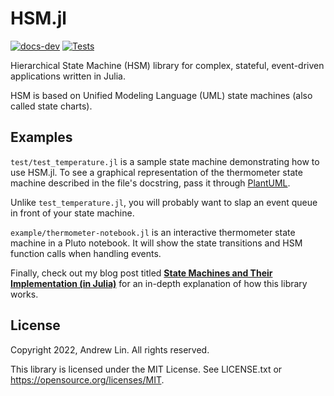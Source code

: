 # HSM.jl

[![docs-dev](https://img.shields.io/badge/docs-dev-blue.svg)](https://andrewwashere.github.io/HSM.jl/dev)
[![Tests](https://github.com/AndrewWasHere/HSM.jl/actions/workflows/tests.yml/badge.svg)](https://github.com/AndrewWasHere/HSM.jl/actions/workflows/tests.yml)

Hierarchical State Machine (HSM) library for complex, stateful, event-driven 
applications written in Julia.

HSM is based on Unified Modeling Language (UML) state machines (also called
state charts).

## Examples

`test/test_temperature.jl` is a sample state machine demonstrating how to use
HSM.jl. To see a graphical representation of the thermometer state machine
described in the file's docstring, pass it through [PlantUML](https://plantuml.com).

Unlike `test_temperature.jl`, you will probably want to slap an event queue in 
front of your state machine.

`example/thermometer-notebook.jl` is an interactive thermometer state machine in
a Pluto notebook. It will show the state transitions and HSM function calls when
handling events.

Finally, check out my blog post titled **[State Machines and Their Implementation (in Julia)](https://andrewwashere.github.io/2022/05/21/state-machines.html)**
for an in-depth explanation of how this library works.

## License

Copyright 2022, Andrew Lin. All rights reserved.

This library is licensed under the MIT License. See LICENSE.txt or
https://opensource.org/licenses/MIT.
